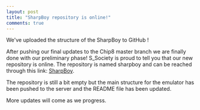 ```yaml
---
layout: post
title: "SharpBoy repository is online!"
comments: true
---
```

We've uploaded the structure of the SharpBoy to GitHub !

After pushing our final updates to the Chip8 master branch we are finally done with our preliminary phase!
S_Society is proud to tell you that our new repository is online. The repository is named sharpboy and can be reached through this link:  [SharpBoy](https://www.github.com/s-society/sharpboy).

The repository is still a bit empty but the main structure for the emulator has been pushed to the server and the README file has been updated.

More updates will come as we progress.
